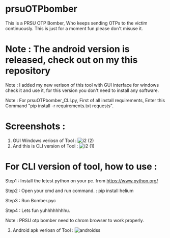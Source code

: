 # prsuOTPbomber
This is a PRSU OTP Bomber, Who keeps sending OTPs to the victim continuously. This is just for a moment fun please don't misuse it.
# Note : The android version is released, check out on my this repository
Note : I added my new verison of this tool with GUI interface for windows check it and use it, for this version you don't need to install any software.

Note : For prsuOTPbomber_CLI.py, First of all install requirements, Enter this Command "pip install -r requirements.txt requests".
# Screenshots :
1) GUI Windows veriosn of Tool : 
![i2 (2)](https://github.com/Rak5ha5/prsuOTPbomber/assets/145470189/762e7345-704f-4145-aa67-cfafb8d5a3dd)
2) And this is CLI version of Tool : 
![i2 (1)](https://github.com/Rak5ha5/prsuOTPbomber/assets/145470189/7bb5b069-2b74-4893-a9cd-0745f018ac29)
# For CLI version of tool, how to use : 
Step1 : Install the letest python on your pc. 
        from https://www.python.org/
        
Step2 : Open your cmd and run command. 
      : pip install helium
      
Step3 : Run Bomber.pyc 

Step4 : Lets fun yuhhhhhhhhu.

Note : PRSU otp bomber need to chrom browser to work properly. 

3) Android apk veriosn of Tool :
![androidss](https://github.com/Rak5ha5/prsuOTPbomber/assets/145470189/3b03e641-4cdd-4b98-98c3-9cb1a4f4fb12)
